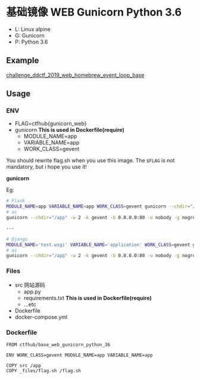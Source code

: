 # 基础镜像 WEB Gunicorn Python 3.6

- L: Linux alpine
- G: Gunicorn
- P: Python 3.6

## Example

[challenge_ddctf_2019_web_homebrew_event_loop_base](https://github.com/ctfhub-team/challenge_ddctf_2019_web_homebrew_event_loop_base)

## Usage

### ENV

- FLAG=ctfhub{gunicorn_web}
- gunicorn **This is used in Dockerfile(require)**
  - MODULE_NAME=app
  - VARIABLE_NAME=app
  - WORK_CLASS=gevent

You should rewrite flag.sh when you use this image.
The `$FLAG` is not mandatory, but i hope you use it!

**gunicorn**

Eg:

```bash
# Flask
MODULE_NAME=app VARIABLE_NAME=app WORK_CLASS=gevent gunicorn --chdir="/app" -w 2 -k $WORK_CLASS -b 0.0.0.0:80 -u nobody -g nogroup --access-logfile - $(MODULE_NAME):$(VARIABLE_NAME)
# as
gunicorn --chdir="/app" -w 2 -k gevent -b 0.0.0.0:80 -u nobody -g nogroup --access-logfile - app:app

---

# Django
MODULE_NAME='test.wsgi' VARIABLE_NAME='application' WORK_CLASS=gevent gunicorn --chdir="/app" -w 2 -k $WORK_CLASS -b 0.0.0.0:80 -u nobody -g nogroup --access-logfile - $(MODULE_NAME):$(VARIABLE_NAME)
# as
gunicorn --chdir="/app" -w 2 -k gevent -b 0.0.0.0:80 -u nobody -g nogroup --access-logfile - test.wsgi:application

```

### Files

- src 网站源码
    + app.py
    + requirements.txt **This is used in Dockerfile(require)**
    + ...etc
- Dockerfile
- docker-compose.yml

### Dockerfile

```
FROM ctfhub/base_web_gunicorn_python_36

ENV WORK_CLASS=gevent MODULE_NAME=app VARIABLE_NAME=app

COPY src /app
COPY _files/flag.sh /flag.sh
```


